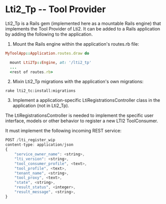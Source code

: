 Lti2_Tp -- Tool Provider
========================

Lti2_Tp is a Rails gem (implemented here as a mountable Rails engine) that implements the Tool Provider of Lti2.  It
can be added to a Rails application by adding the following to the application.

1. Mount the Rails engine within the application's routes.rb file:

```ruby
MyToolApp::Application.routes.draw do

  mount Lti2Tp::Engine, at: '/lti2_tp'
  ...
  <rest of routes.rb>
```

2. Mixin Lti2_Tp migrations with the application's own migrations:

```
rake lti2_tc:install:migrations
```

3. Implement a application-specific LtiRegistrationsController class in the application (not in Lti2_Tp).

The LtiRegistrationsController is needed to implement the specific user interface, models or other behavior to register
a new LTI2 ToolConsumer.

It must implement the following incoming REST service:

```javascript
POST /lti_register_wip
content-type: application/json
{
    "service_owner_name": <string>,
    "lti_version": <string>,
    "tool_consumer_profile", <text>,
    "tool_profile", <text>,
    "tenant_name", <string>,
    "tool_proxy", <text>,
    "state", <string>,
    "result_status", <integer>,
    "result_message", <string>,
}
```

